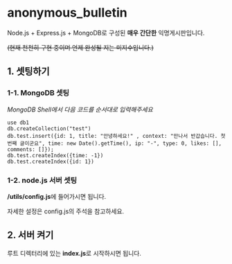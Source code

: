 # anonymous_bulletin
Node.js + Express.js + MongoDB로 구성된 **매우 간단한** 익명게시판입니다.

~~(현재 천천히 구현 중이며 언제 완성될 지는 미지수입니다.)~~

## 1. 셋팅하기
### 1-1. MongoDB 셋팅
*MongoDB Shell에서 다음 코드를 순서대로 입력해주세요*

```
use db1
db.createCollection("test")
db.test.insert({id: 1, title: "안녕하세요!" , context: "만나서 반갑습니다. 첫 번째 글이군요", time: new Date().getTime(), ip: "-", type: 0, likes: [], comments: []});
db.test.createIndex({time: -1})
db.test.createIndex({id: 1})
```

### 1-2. node.js 서버 셋팅

**/utils/config.js**에 들어가시면 됩니다.

자세한 설정은 config.js의 주석을 참고하세요.

## 2. 서버 켜기
루트 디렉터리에 있는 **index.js**로 시작하시면 됩니다.
